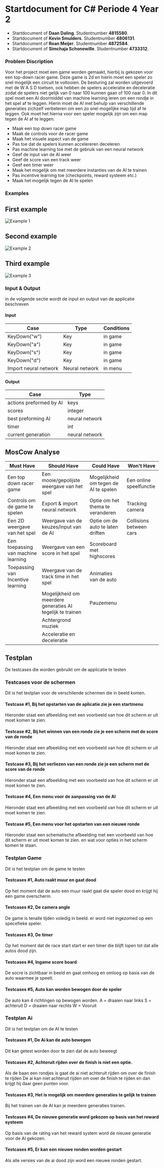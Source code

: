# Startdocument for C# Periode 4 Year 2

- Startdocument of **Daan Daling**. Studentnumber **4815580**.
- Startdocument of **Kevin Smulders**. Studentnumber **4806131**.
- Startdocument of **Roan Meijer**. Studentnumber **4872584**.
- Startdocument of **Simchaja Schonewille**. Studentnumber **4733312**.

### Problem Discription

Voor het project moet een game worden gemaakt, hierbij is gekozen voor een top-down racer game. Deze game is 2d
en hierin moet een speler zo snel mogelijk een circuit te voltooien. De besturing zal worden uitgevoerd met de W A S D toetsen,
ook hebben de spelers acceleratie en deceleratie zodat de spelers niet gelijk van 0 naar 100 kunnen gaan of 100 naar 0.
In dit spel moet een AI doormiddel van machine learning leren om een rondje in het spel af te leggen. Hierin moet de AI
met behulp van verschillende generaties zichzelf verbeteren om een zo snel mogelijke map tijd af te leggen. Ook moet het
hierna voor een speler mogelijk zijn om een map tegen de AI af te leggen.

- Maak een top down racer game
- Maak de controls voor de racer game
- Maak het visuele aspect van de game
- Pas toe dat de spelers kunnen accelereren deceleren
- Pas machine learning toe met de gebruik van een neural network
- Geef de input van de AI weer
- Geef de score van een track weer
- Geef een timer weer
- Maak het mogelijk om met meerdere instanties van de AI te trainen
- Pas incentive learning toe (checkpoints, reward systeem etc.)
- Maak het mogelijk tegen de AI te spelen

### Examples

## First example

![Example 1](images/Sample1.png "First sample of a similar game")

## Second example

![Example 2](images/sample2.jpg "Second sample of a similar game")

## Third example

![Example 3](images/sample3.PNG "Third sample of a similar game")

### Input & Output

in de volgende sectie wordt de input en output van de applicatie beschreven

#### Input

| Case                  | Type           | Conditions |
| --------------------- | -------------- | ---------- |
| KeyDown("w")          | Key            | in game    |
| KeyDown("a")          | Key            | in game    |
| KeyDown("s")          | Key            | in game    |
| KeyDown("d")          | Key            | in game    |
| Import neural network | Neural network | in menu    |

#### Output

| Case                    | Type           |
| ----------------------- | -------------- |
| actions preformed by AI | keys           |
| scores                  | integer        |
| best preforming AI      | neural network |
| timer                   | int            |
| current generation      | neural network |


## MosCow Analyse

| Must Have                           | Should Have                                                | Could Have                            | Won't Have              |
| ----------------------------------- | ---------------------------------------------------------- | ------------------------------------- | ----------------------- |
| Een top down racer game             | Een mooie/gepolijste weergave van het spel                 | Mogelijkheid om tegen de AI te spelen | Een online speelfunctie |
| Controls om de game te spelen       | Export & import neural network                             | Optie om het thema te veranderen      | Tracking camera         |
| Een 2D weergave van het spel        | Weergave van de keuzes/input van de AI                     | Optie om de auto te laten driften     | Collisions between cars |
| Een toepassing van machine learning | Weergave van een score in het spel                         | Scoreboard met highscores             |                         |
| Toepassing van Incentive learning   | Weergave van de track time in het spel                     | Animaties van de auto                 |                         |
|                                     | Mogelijkheid om meerdere generaties AI tegelijk te trainen | Pauzemenu                             |                         |
|                                     | Achtergrond muziek                                         |                                       |                         |
|                                     | Acceleratie en deceleratie                                 |                                       |                         |

## Testplan

De testcases die worden gebruikt om de applicatie te testen

### Testcases voor de schermen

Dit is het testplan voor de verschilende schermen die in beeld komen.

#### Testcase #1, Bij het opstarten van de aplicatie zie je een startmenu

Hieronder staat een afbeelding met een voorbeeld van hoe dit scherm er uit moet komen te zien.

#### Testcase #2, Bij het winnen van een ronde zie je een scherm met de score van de ronde

Hieronder staat een afbeelding met een voorbeeld van hoe dit scherm er uit moet komen te zien.

#### Testcase #3, Bij het verliezen van een ronde zie je een scherm met de score van de ronde

Hieronder staat een afbeelding met een voorbeeld van hoe dit scherm er uit moet komen te zien.

#### Testcase #4, Een menu voor de aanpassing van de AI

Hieronder staat een afbeelding met een voorbeeld van hoe dit scherm er uit moet komen te zien.

#### Testcase #5, Een menu voor het opstarten van een nieuwe ronde

Hieronder staat een schematische afbeelding met een voorbeeld van hoe dit scherm er uit moet komen te zien. en wat voor opties in het scherm komen te staan.

### Testplan Game

Dit is het testplan om de game te testen

#### Testcases #1, Auto raakt muur en gaat dood
Op het moment dat de auto een muur raakt gaat die speler dood en krijgt hij een game overscherm.

#### Testcases #2, De camera angle
De game is tenalle tijden voledig in beeld. er word niet ingezomed op een specefieke speler.

#### Testcases #3, De timer
Op het moment dat de race start start er een timer die blijft lopen tot dat alle autos dood zijn.

#### Testcases #4, Ingame score board
De socre is zichtbaar in beeld en gaat omhoog en omloog op basis van de auto waarmee je speelt.

#### Testcases #5, Auto kan worden bewogen door de speler
De auto kan 4 richtingen op bewogen worden.
A = draaien naar links
S = achteruit
D = draaien naar rechts
W = Vooruit


### Testplan Ai

Dit is het testplan om de AI te testen

#### Testcases #1, De Ai kan de auto bewegen

Dit kan getest worden door te zien dat de auto beweegt

#### Testcases #2, Achteruit rijden over de finish is niet een optie.

Als de baan een rondjes is gaat de ai niet achteruit rijden om over de finish te rijden
De ai kan niet achteruit rijden om over de finish te rijden en dan krijgt hij daar geen punten voor.

#### Testcases #3, Het is mogelijk om meerdere generaties te gelijk te trainen

Bij het trainen van de AI kan je meerdere generaties trainen.

#### Testcases #4, De nieuwe generatie word gekozen op basis van het reward systeem

Op basis van de rating van het reward system word de nieuwe generatie voor de AI gekozen.

#### Testcases #5, Er kan een nieuwe ronden worden gestart

Als alle versies van de ai dood zijn word een nieuwe ronden gestart.
